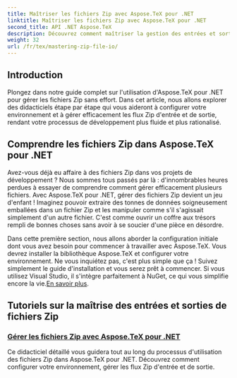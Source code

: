 ```yaml
---
title: Maîtriser les fichiers Zip avec Aspose.TeX pour .NET
linktitle: Maîtriser les fichiers Zip avec Aspose.TeX pour .NET
second_title: API .NET Aspose.TeX
description: Découvrez comment maîtriser la gestion des entrées et sorties de fichiers Zip avec Aspose.TeX pour .NET. Suivez des tutoriels étape par étape pour rationaliser efficacement votre flux de travail.
weight: 32
url: /fr/tex/mastering-zip-file-io/
---
```

## Introduction

Plongez dans notre guide complet sur l'utilisation d'Aspose.TeX pour .NET pour gérer les fichiers Zip sans effort. Dans cet article, nous allons explorer des didacticiels étape par étape qui vous aideront à configurer votre environnement et à gérer efficacement les flux Zip d'entrée et de sortie, rendant votre processus de développement plus fluide et plus rationalisé.

## Comprendre les fichiers Zip dans Aspose.TeX pour .NET

Avez-vous déjà eu affaire à des fichiers Zip dans vos projets de développement ? Nous sommes tous passés par là : d'innombrables heures perdues à essayer de comprendre comment gérer efficacement plusieurs fichiers. Avec Aspose.TeX pour .NET, gérer des fichiers Zip devient un jeu d'enfant ! Imaginez pouvoir extraire des tonnes de données soigneusement emballées dans un fichier Zip et les manipuler comme s'il s'agissait simplement d'un autre fichier. C'est comme ouvrir un coffre aux trésors rempli de bonnes choses sans avoir à se soucier d'une pièce en désordre.

 Dans cette première section, nous allons aborder la configuration initiale dont vous avez besoin pour commencer à travailler avec Aspose.TeX. Vous devrez installer la bibliothèque Aspose.TeX et configurer votre environnement. Ne vous inquiétez pas, c'est plus simple que ça ! Suivez simplement le guide d'installation et vous serez prêt à commencer. Si vous utilisez Visual Studio, il s'intègre parfaitement à NuGet, ce qui vous simplifie encore la vie.[En savoir plus](./handle-zip-files/).

## Tutoriels sur la maîtrise des entrées et sorties de fichiers Zip
### [Gérer les fichiers Zip avec Aspose.TeX pour .NET](./handle-zip-files/)
Ce didacticiel détaillé vous guidera tout au long du processus d'utilisation des fichiers Zip dans Aspose.TeX pour .NET. Découvrez comment configurer votre environnement, gérer les flux Zip d'entrée et de sortie.